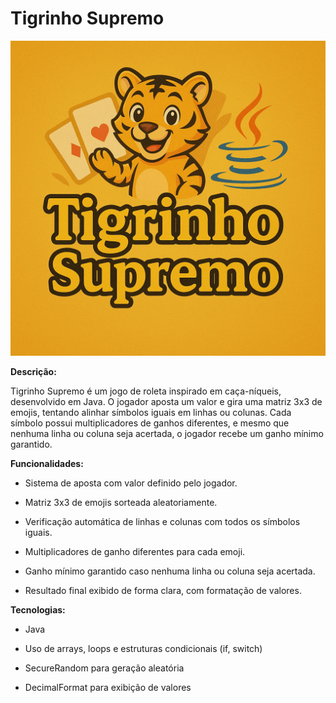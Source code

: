 # Tigrinho Supremo
![Image Little Tiger](Little%20Tiger.png)

**Descrição:**

Tigrinho Supremo é um jogo de roleta inspirado em caça-níqueis, desenvolvido em Java. O jogador aposta um valor e gira uma matriz 3x3 de emojis, tentando alinhar símbolos iguais em linhas ou colunas. Cada símbolo possui multiplicadores de ganhos diferentes, e mesmo que nenhuma linha ou coluna seja acertada, o jogador recebe um ganho mínimo garantido.

**Funcionalidades:**

- Sistema de aposta com valor definido pelo jogador.

- Matriz 3x3 de emojis sorteada aleatoriamente.

- Verificação automática de linhas e colunas com todos os símbolos iguais.

- Multiplicadores de ganho diferentes para cada emoji.

- Ganho mínimo garantido caso nenhuma linha ou coluna seja acertada.

- Resultado final exibido de forma clara, com formatação de valores.

**Tecnologias:**

- Java

- Uso de arrays, loops e estruturas condicionais (if, switch)

- SecureRandom para geração aleatória

- DecimalFormat para exibição de valores
